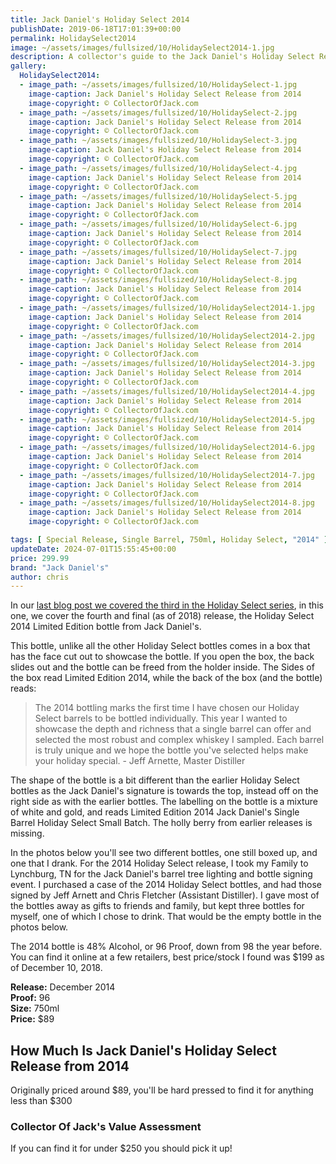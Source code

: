 ```yaml
---
title: Jack Daniel's Holiday Select 2014
publishDate: 2019-06-18T17:01:39+00:00
permalink: HolidaySelect2014
image: ~/assets/images/fullsized/10/HolidaySelect2014-1.jpg
description: A collector's guide to the Jack Daniel's Holiday Select Release from 2014
gallery:
  HolidaySelect2014:
  - image_path: ~/assets/images/fullsized/10/HolidaySelect-1.jpg
    image-caption: Jack Daniel's Holiday Select Release from 2014
    image-copyright: © CollectorOfJack.com
  - image_path: ~/assets/images/fullsized/10/HolidaySelect-2.jpg
    image-caption: Jack Daniel's Holiday Select Release from 2014
    image-copyright: © CollectorOfJack.com
  - image_path: ~/assets/images/fullsized/10/HolidaySelect-3.jpg
    image-caption: Jack Daniel's Holiday Select Release from 2014
    image-copyright: © CollectorOfJack.com
  - image_path: ~/assets/images/fullsized/10/HolidaySelect-4.jpg
    image-caption: Jack Daniel's Holiday Select Release from 2014
    image-copyright: © CollectorOfJack.com
  - image_path: ~/assets/images/fullsized/10/HolidaySelect-5.jpg
    image-caption: Jack Daniel's Holiday Select Release from 2014
    image-copyright: © CollectorOfJack.com
  - image_path: ~/assets/images/fullsized/10/HolidaySelect-6.jpg
    image-caption: Jack Daniel's Holiday Select Release from 2014
    image-copyright: © CollectorOfJack.com
  - image_path: ~/assets/images/fullsized/10/HolidaySelect-7.jpg
    image-caption: Jack Daniel's Holiday Select Release from 2014
    image-copyright: © CollectorOfJack.com
  - image_path: ~/assets/images/fullsized/10/HolidaySelect-8.jpg
    image-caption: Jack Daniel's Holiday Select Release from 2014
    image-copyright: © CollectorOfJack.com
  - image_path: ~/assets/images/fullsized/10/HolidaySelect2014-1.jpg
    image-caption: Jack Daniel's Holiday Select Release from 2014
    image-copyright: © CollectorOfJack.com
  - image_path: ~/assets/images/fullsized/10/HolidaySelect2014-2.jpg
    image-caption: Jack Daniel's Holiday Select Release from 2014
    image-copyright: © CollectorOfJack.com
  - image_path: ~/assets/images/fullsized/10/HolidaySelect2014-3.jpg
    image-caption: Jack Daniel's Holiday Select Release from 2014
    image-copyright: © CollectorOfJack.com
  - image_path: ~/assets/images/fullsized/10/HolidaySelect2014-4.jpg
    image-caption: Jack Daniel's Holiday Select Release from 2014
    image-copyright: © CollectorOfJack.com
  - image_path: ~/assets/images/fullsized/10/HolidaySelect2014-5.jpg
    image-caption: Jack Daniel's Holiday Select Release from 2014
    image-copyright: © CollectorOfJack.com
  - image_path: ~/assets/images/fullsized/10/HolidaySelect2014-6.jpg
    image-caption: Jack Daniel's Holiday Select Release from 2014
    image-copyright: © CollectorOfJack.com
  - image_path: ~/assets/images/fullsized/10/HolidaySelect2014-7.jpg
    image-caption: Jack Daniel's Holiday Select Release from 2014
    image-copyright: © CollectorOfJack.com
  - image_path: ~/assets/images/fullsized/10/HolidaySelect2014-8.jpg
    image-caption: Jack Daniel's Holiday Select Release from 2014
    image-copyright: © CollectorOfJack.com

tags: [ Special Release, Single Barrel, 750ml, Holiday Select, "2014" ]
updateDate: 2024-07-01T15:55:45+00:00
price: 299.99
brand: "Jack Daniel's"
author: chris
---
```

In our [last blog post we covered the third in the Holiday Select series](/HolidaySelect2013), in this one, we cover the fourth and final (as of 2018) release, the Holiday Select 2014 Limited Edition bottle from Jack Daniel's. 

This bottle, unlike all the other Holiday Select bottles comes in a box that has the face cut out to showcase the bottle. If you open the box, the back slides out and the bottle can be freed from the holder inside. The Sides of the box read Limited Edition 2014, while the back of the box (and the bottle) reads:

> The 2014 bottling marks the first time I have chosen our Holiday Select barrels to be bottled individually. This year I wanted to showcase the depth and richness that a single barrel can offer and selected the most robust and complex whiskey I sampled. Each barrel is truly unique and we hope the bottle you've selected helps make your holiday special. - Jeff Arnette, Master Distiller

The shape of the bottle is a bit different than the earlier Holiday Select bottles as the Jack Daniel's signature is towards the top, instead off on the right side as with the earlier bottles. The labelling on the bottle is a mixture of white and gold, and reads Limited Edition 2014 Jack Daniel's Single Barrel Holiday Select Small Batch. The holly berry from earlier releases is missing.

In the photos below you'll see two different bottles, one still boxed up, and one that I drank. For the 2014 Holiday Select release, I took my Family to Lynchburg, TN for the Jack Daniel's barrel tree lighting and bottle signing event. I purchased a case of the 2014 Holiday Select bottles, and had those signed by Jeff Arnett and Chris Fletcher (Assistant Distiller). I gave most of the bottles away as gifts to friends and family, but kept three bottles for myself, one of which I chose to drink. That would be the empty bottle in the photos below.

The 2014 bottle is 48% Alcohol, or 96 Proof, down from 98 the year before. You can find it online at a few retailers, best price/stock I found was $199 as of December 10, 2018. 

**Release:** December 2014  
**Proof:** 96  
**Size:** 750ml  
**Price:** $89  

## How Much Is Jack Daniel's Holiday Select Release from 2014
Originally priced around $89, you'll be hard pressed to find it for anything less than $300
 
### Collector Of Jack's Value Assessment
If you can find it for under $250 you should pick it up!


